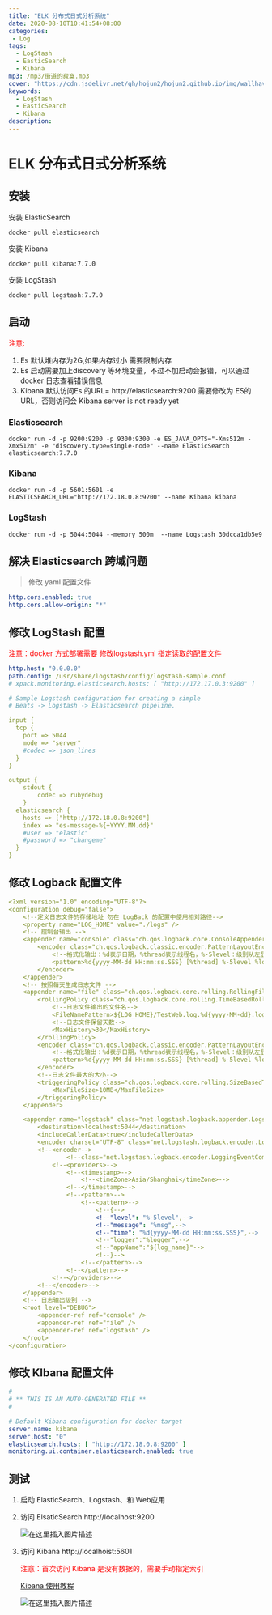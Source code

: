```yaml
---
title: "ELK 分布式日式分析系统"
date: 2020-08-10T10:41:54+08:00
categories: 
 - Log
tags: 
  - LogStash
  - EasticSearch
  - Kibana
mp3: /mp3/街道的寂寞.mp3
cover: "https://cdn.jsdelivr.net/gh/hojun2/hojun2.github.io/img/wallhaven-672007-2.jpg"
keywords:
  - LogStash
  - EasticSearch
  - Kibana
description: 
---
```


# ELK 分布式日式分析系统

## 安装

安装 ElasticSearch

```
docker pull elasticsearch
```

安装 Kibana

```
docker pull kibana:7.7.0
```

安装 LogStash

```
docker pull logstash:7.7.0
```

## 启动

<font color='red'>注意:</font> 

1. Es 默认堆内存为2G,如果内存过小 需要限制内存
2. Es 启动需要加上discovery 等环境变量，不过不加启动会报错，可以通过docker 日志查看错误信息
3. Kibana 默认访问Es 的URL= http://elasticsearch:9200 需要修改为 ES的 URL，否则访问会 Kibana server is not ready yet

### Elasticsearch

```
docker run -d -p 9200:9200 -p 9300:9300 -e ES_JAVA_OPTS="-Xms512m -Xmx512m" -e "discovery.type=single-node" --name ElasticSearch elasticsearch:7.7.0
```

### Kibana

```
docker run -d -p 5601:5601 -e ELASTICSEARCH_URL="http://172.18.0.8:9200" --name Kibana kibana
```

### LogStash

```
docker run -d -p 5044:5044 --memory 500m  --name Logstash 30dcca1db5e9
```

## 解决 Elasticsearch 跨域问题

> 修改 yaml 配置文件

```yaml
http.cors.enabled: true
http.cors.allow-origin: "*"
```

## 修改 LogStash 配置

<font color='red'>注意：docker 方式部署需要 修改logstash.yml 指定读取的配置文件</font>

```yaml
http.host: "0.0.0.0"
path.config: /usr/share/logstash/config/logstash-sample.conf
# xpack.monitoring.elasticsearch.hosts: [ "http://172.17.0.3:9200" ]
```



```yaml
# Sample Logstash configuration for creating a simple
# Beats -> Logstash -> Elasticsearch pipeline.

input {
  tcp {
    port => 5044
    mode => "server"
    #codec => json_lines
  }
}

output { 
	stdout { 
		codec => rubydebug 
	}
  elasticsearch {
    hosts => ["http://172.18.0.8:9200"]
    index => "es-message-%{+YYYY.MM.dd}"
    #user => "elastic"
    #password => "changeme"
  }
}
```

##  修改 Logback 配置文件

```yaml
<?xml version="1.0" encoding="UTF-8"?>
<configuration debug="false">
    <!--定义日志文件的存储地址 勿在 LogBack 的配置中使用相对路径-->
    <property name="LOG_HOME" value="./logs" />
    <!-- 控制台输出 -->
    <appender name="console" class="ch.qos.logback.core.ConsoleAppender">
        <encoder class="ch.qos.logback.classic.encoder.PatternLayoutEncoder">
            <!--格式化输出：%d表示日期，%thread表示线程名，%-5level：级别从左显示5个字符宽度%msg：日志消息，%n是换行符-->
            <pattern>%d{yyyy-MM-dd HH:mm:ss.SSS} [%thread] %-5level %logger{50} - %msg%n</pattern>
        </encoder>
    </appender>
    <!-- 按照每天生成日志文件 -->
    <appender name="file" class="ch.qos.logback.core.rolling.RollingFileAppender">
        <rollingPolicy class="ch.qos.logback.core.rolling.TimeBasedRollingPolicy">
            <!--日志文件输出的文件名-->
            <FileNamePattern>${LOG_HOME}/TestWeb.log.%d{yyyy-MM-dd}.log</FileNamePattern>
            <!--日志文件保留天数-->
            <MaxHistory>30</MaxHistory>
        </rollingPolicy>
        <encoder class="ch.qos.logback.classic.encoder.PatternLayoutEncoder">
            <!--格式化输出：%d表示日期，%thread表示线程名，%-5level：级别从左显示5个字符宽度%msg：日志消息，%n是换行符-->
            <pattern>%d{yyyy-MM-dd HH:mm:ss.SSS} [%thread] %-5level %logger{50} - %msg%n</pattern>
        </encoder>
        <!--日志文件最大的大小-->
        <triggeringPolicy class="ch.qos.logback.core.rolling.SizeBasedTriggeringPolicy">
            <MaxFileSize>10MB</MaxFileSize>
        </triggeringPolicy>
    </appender>

    <appender name="logstash" class="net.logstash.logback.appender.LogstashTcpSocketAppender">
        <destination>localhost:5044</destination>
        <includeCallerData>true</includeCallerData>
        <encoder charset="UTF-8" class="net.logstash.logback.encoder.LogstashEncoder" />
        <!--<encoder-->
                <!--class="net.logstash.logback.encoder.LoggingEventCompositeJsonEncoder">-->
            <!--<providers>-->
                <!--<timestamp>-->
                    <!--<timeZone>Asia/Shanghai</timeZone>-->
                <!--</timestamp>-->
                <!--<pattern>-->
                    <!--<pattern>-->
                        <!--{-->
                        <!--"level": "%-5level",-->
                        <!--"message": "%msg",-->
                        <!--"time": "%d{yyyy-MM-dd HH:mm:ss.SSS}",-->
                        <!--"logger":"%logger",-->
                        <!--"appName":"${log_name}"-->
                        <!--}-->
                    <!--</pattern>-->
                <!--</pattern>-->
            <!--</providers>-->
        <!--</encoder>-->
    </appender>
    <!-- 日志输出级别 -->
    <root level="DEBUG">
        <appender-ref ref="console" />
        <appender-ref ref="file" />
        <appender-ref ref="logstash" />
    </root>
</configuration>
```

## 修改 KIbana 配置文件

```yaml
#
# ** THIS IS AN AUTO-GENERATED FILE **
#

# Default Kibana configuration for docker target
server.name: kibana
server.host: "0"
elasticsearch.hosts: [ "http://172.18.0.8:9200" ]
monitoring.ui.container.elasticsearch.enabled: true

```

## 测试

1. 启动 ElasticSearch、Logstash、和 Web应用

2. 访问 ElsaticSearch  http://localhost:9200

   ![在这里插入图片描述](https://img-blog.csdnimg.cn/20200520171257908.png?x-oss-process=image/watermark,type_ZmFuZ3poZW5naGVpdGk,shadow_10,text_aHR0cHM6Ly9ibG9nLmNzZG4ubmV0L3dlaXhpbl80MzcyMzYzNQ==,size_16,color_FFFFFF,t_70)

3. 访问 Kibana http://localhoist:5601

   <font color='red'>注意：首次访问 Kibana 是没有数据的，需要手动指定索引</font>

   [Kibana 使用教程](https://jingyan.baidu.com/article/aa6a2c14a269ce0d4c19c4a5.html)

   

   ![在这里插入图片描述](https://img-blog.csdnimg.cn/20200520171444235.png?x-oss-process=image/watermark,type_ZmFuZ3poZW5naGVpdGk,shadow_10,text_aHR0cHM6Ly9ibG9nLmNzZG4ubmV0L3dlaXhpbl80MzcyMzYzNQ==,size_16,color_FFFFFF,t_70)